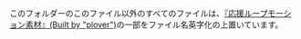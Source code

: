 このフォルダーのこのファイル以外のすべてのファイルは、[『応援ループモーション素材』(Built by "plover")](https://seiga.nicovideo.jp/seiga/im6204261)の一部をファイル名英字化の上置いています。  
